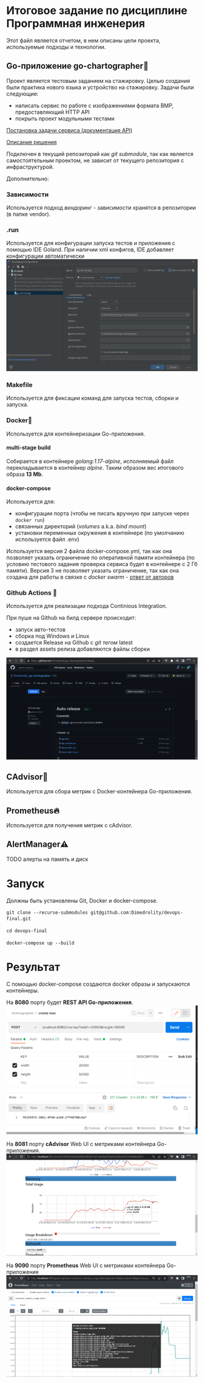 # Итоговое задание по дисциплине Программная инженерия

Этот файл является отчетом, в нем описаны цели проекта, используемые подходы и технологии.

## Go-приложение go-chartographer💎

Проект является тестовым заданием на стажировку. Целью создания были практика нового языка и устройство на стажировку. Задачи были следующие:
- написать сервис по работе с изображениями формата BMP, предоставляющий HTTP API
- покрыть проект модульными тестами

[Постановка задачи сервиса (документация API)](https://github.com/Dimedrolity/go-chartographer/blob/master/README_task.md)

[Описание решения](https://github.com/Dimedrolity/go-chartographer/blob/master/README.md) 

Подключен в текущий репозиторий как *git submodule*, так как является самостоятельным проектом, не зависит от текущего репозитория с инфраструктурой.

Дополнительно:

### Зависимости
Используется подход *вендоринг* - зависимости хранятся в репозитории (в папке vendor).

### .run
Используется для конфигурации запуска тестов и приложения с помощью IDE Goland. При наличии xml конфигов, IDE добавляет конфигурации автоматически
![./screenshots/.run.png](./screenshots/.run.png)

### Makefile
Используется для фиксации команд для запуска тестов, сборки и запуска.

### Docker🐳
Используется для контейнеризации Go-приложения.

#### multi-stage build
Собирается в контейнере *golang:1.17-alpine*, исполняемый файл перекладывается в контейнер *alpine*. Таким образом вес итогового образа **13 Mb**.

#### docker-compose
Используется для:
- конфигурации порта (чтобы не писать вручную при запуске через `docker run`)
- связанных директорий (*volumes* a.k.a. *bind mount*)
- установки переменных окружения в контейнере (по умолчанию используется файл .env)

Используется версия 2 файла docker-compose.yml, так как она позволяет указать ограничение по оперативной памяти контейнера (по условию тестового задания проверка сервиса будет в контейнере с 2 Гб памяти).
Версия 3 не позволяет указать ограничение, так как она создана для работы в связке с *docker swarm* - [ответ от авторов](https://github.com/docker/compose/issues/4513)

### Github Actions 🤖

Используется для реализации подхода Continious Integration. 

При пуше на Github на билд сервере происходит:

- запуск авто-тестов
- сборка под Windows и Linux
- создается Release на Github с *git тегом* latest
- в раздел assets релиза добавляются файлы сборки

![release](./screenshots/release.png)


## СAdvisor🦉
Используется для сбора метрик с Docker-контейнера Go-приложения.

## Prometheus🔥
Используется для получения метрик с cAdvisor.

## AlertManager⚠️
TODO алерты на память и диск

# Запуск
Должны быть установлены Git, Docker и docker-compose.

```
git clone --recurse-submodules git@github.com:Dimedrolity/devops-final.git

cd devops-final

docker-compose up --build
```

# Результат

С помощью docker-compose создаются docker образы и запускаются контейнеры. 

На **8080** порту будет **REST API Go-приложения**.
![./screenshots/go_api.png](./screenshots/go_api.png)

На **8081** порту **cAdvisor** Web UI с метриками контейнера Go-приложения.
![./screenshots/c_advisor.png](./screenshots/c_advisor.png)

На **9090** порту **Prometheus** Web UI с метриками контейнера Go-приложения
![./screenshots/prometheus.png](./screenshots/prometheus.png)